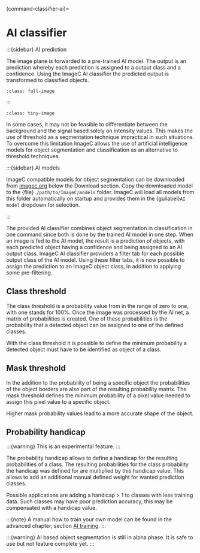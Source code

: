 (command-classifier-ai)=
# AI classifier

:::{sidebar} AI prediction

The image plane is forwarded to a pre-trained AI model.
The output is an prediction whereby each prediction is assigned to a output class and a confidence.
Using the ImageC AI classifier the predicted output is transformed to classified objects.

```{figure} images/classifier-ai.drawio.svg
:class: full-image
```

:::

```{figure} images/classifier-ai-screenshot.png
:class: tiny-image
```



In some cases, it may not be feasible to differentiate between the background and the signal based solely on intensity values.
This makes the use of threshold as a segmentation technique impractical in such situations.
To overcome this limitation ImageC allows the use of artificial intelligence models for object segmentation and classification as an alternative to threshold techniques.

:::{sidebar} AI models

ImageC compatible models for object segmentation can be downloaded from [imagec.org](https://imagec.org) below the Download section.
Copy the downloaded model to the {file}`./path/to/ImageC/models` folder.
ImageC will load all models from this folder automatically on startup and provides them in the {guilabel}`AI model` dropdown for selection.

:::

The provided AI classifier combines object segmentation in classification in one command since both is done by the trained AI model in one step.
When an image is fed to the AI model, the result is a prediction of objects, with each predicted object having a confidence and being assigned to an AI output class.
ImageC AI classifier providers a filter tab for each possible output class of the AI model.
Using these filter tabs, it is now possible to assign the prediction to an ImageC object class, in addition to applying some pre-filtering.

## Class threshold

The class threshold is a probability value from in the range of zero to one, with one stands for 100%.
Once the image was processed by the AI net, a matrix of probabilities is created.
One of these probabilities is the probability that a detected object can be assigned to one of the defined classes.

With the class threshold it is possible to define the minimum probability a detected object must have to be identified as object of a class. 

## Mask threshold

In the addition to the probability of being a specific object the probabilities of the object borders are also part of the resulting probability matrix.
The mask threshold defines the minimum probability of a pixel value needed to assign this pixel value to a specific object.

Higher mask probability values lead to a more accurate shape of the object.

## Probability handicap

:::{warning}
This is an experimental feature.
:::

The probability handicap allows to define a handicap for the resulting probabilities of a class.
The resulting probabilities for the class probability the handicap was defined for are multiplied by this handicap value.
This allows to add an additional manual defined weight for wanted prediction classes.

Possible applications are adding a handicap > 1 to classes with less training data.
Such classes may have poor prediction accuracy, this may be compensated with a handicap value.


:::{note}
A manual how to train your own model can be found in the advanced chapter, section [AI training](ai-training).
:::


:::{warning}
AI based object segmentation is still in alpha phase.
It is safe to use but not feature complete yet.
:::
